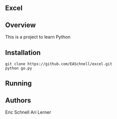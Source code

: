 Excel
---

## Overview

This is a project to learn Python

## Installation

    git clone https://github.com/EASchnell/excel.git
    python go.py

## Running

## Authors

Eric Schnell
Ari Lerner